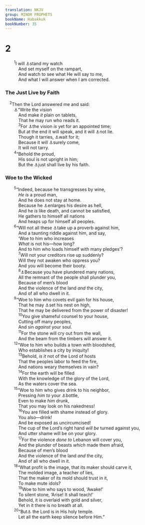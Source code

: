 ```yaml
---
translation: NKJV
group: MINOR PROPHETS
bookName: Habakkuk 
bookNumber: 35
---
```


<div class="title"><h1>2</h1></div>
<span class="verse ha_2_1">  <sup>1</sup>I will <a data-toggle="tooltip" data-placement="bottom" title="Is. 21:8, 11">⚓</a>stand my watch<br/>   And set myself on the rampart,<br/>   And watch to see what He will say to me,<br/>   And what I will answer when I am corrected.<br/></span>
<div class="title"><h3>The Just Live by Faith</h3></div>
<span class="verse ha_2_2"> <sup>2</sup>Then the Lord answered me and said:<br/>  <a data-toggle="tooltip" data-placement="bottom" title="Is. 8:1">⚓</a>“Write the vision<br/>   And make <i>it</i> plain on tablets,<br/>   That he may run who reads it.<br/></span>
<span class="verse ha_2_3">   <sup>3</sup>For <a data-toggle="tooltip" data-placement="bottom" title="Dan. 8:17, 19; 10:14">⚓</a>the vision <i>is</i> yet for an appointed time;<br/>   But at the end it will speak, and it will <a data-toggle="tooltip" data-placement="bottom" title="Ezek. 12:24, 25">⚓</a>not lie.<br/>   Though it tarries, <a data-toggle="tooltip" data-placement="bottom" title="(Heb. 10:37, 38)">⚓</a>wait for it;<br/>   Because it will <a data-toggle="tooltip" data-placement="bottom" title="Ps. 27:13, 14; (James 5:7, 8; 2 Pet. 3:9)">⚓</a>surely come,<br/>   It will not tarry.<br/></span>
<span class="verse ha_2_4">  <sup>4</sup>“Behold the proud,<br/>   His soul is not upright in him;<br/>   But the <a data-toggle="tooltip" data-placement="bottom" title="(John 3:36); Rom. 1:17; Heb. 10:38">⚓</a>just shall live by his faith.<br/></span>
<div class="title"><h3>Woe to the Wicked</h3></div>
<span class="verse ha_2_5">  <sup>5</sup>“Indeed, because he transgresses by wine,<br/>   <i>He</i> <i>is</i> a proud man,<br/>   And he does not stay at home.<br/>   Because he <a data-toggle="tooltip" data-placement="bottom" title="Prov. 27:20; 30:16; Is. 5:11–15">⚓</a>enlarges his desire as hell,<br/>   And he <i>is</i> like death, and cannot be satisfied,<br/>   He gathers to himself all nations<br/>   And heaps up for himself all peoples.<br/></span>
<span class="verse ha_2_6">  <sup>6</sup>“Will not all these <a data-toggle="tooltip" data-placement="bottom" title="Mic. 2:4">⚓</a>take up a proverb against him,<br/>   And a taunting riddle against him, and say,<br/>   ‘Woe to him who increases<br/>   <i>What</i> is not his—how long?<br/>   And to him who loads himself with many pledges’?<br/></span>
<span class="verse ha_2_7">   <sup>7</sup>Will not your creditors rise up suddenly?<br/>   Will they not awaken who oppress you?<br/>   And you will become their booty.<br/></span>
<span class="verse ha_2_8">   <sup>8</sup><a data-toggle="tooltip" data-placement="bottom" title="Is. 33:1; Jer. 27:7; Ezek. 39:10; Zech. 2:8">⚓</a>Because you have plundered many nations,<br/>   All the remnant of the people shall plunder you,<br/>   Because of men’s blood<br/>   And the violence of the land <i>and</i> the city,<br/>   And of all who dwell in it.<br/></span>
<span class="verse ha_2_9">  <sup>9</sup>“Woe to him who covets evil gain for his house,<br/>   That he may <a data-toggle="tooltip" data-placement="bottom" title="Jer. 49:16; Obad. 4">⚓</a>set his nest on high,<br/>   That he may be delivered from the power of disaster!<br/></span>
<span class="verse ha_2_10">   <sup>10</sup>You give shameful counsel to your house,<br/>   Cutting off many peoples,<br/>   And sin <i>against</i> your soul.<br/></span>
<span class="verse ha_2_11">   <sup>11</sup>For the stone will cry out from the wall,<br/>   And the beam from the timbers will answer it.<br/></span>
<span class="verse ha_2_12">  <sup>12</sup>“Woe to him who builds a town with bloodshed,<br/>   Who establishes a city by iniquity!<br/></span>
<span class="verse ha_2_13">   <sup>13</sup>Behold, <i>is</i> <i>it</i> not of the Lord of hosts<br/>   That the peoples labor to feed the fire,<br/>   And nations weary themselves in vain?<br/></span>
<span class="verse ha_2_14">   <sup>14</sup>For the earth will be filled<br/>   With the knowledge of the glory of the Lord,<br/>   As the waters cover the sea.<br/></span>
<span class="verse ha_2_15">  <sup>15</sup>“Woe to him who gives drink to his neighbor,<br/>   Pressing <i>him</i> <i>to</i> your <a data-toggle="tooltip" data-placement="bottom" title="Hos. 7:5">⚓</a>bottle,<br/>   Even to make <i>him</i> drunk,<br/>   That you may look on his nakedness!<br/></span>
<span class="verse ha_2_16">   <sup>16</sup>You are filled with shame instead of glory.<br/>   You also—drink!<br/>   And be exposed as uncircumcised!<br/>   The cup of the Lord’s right hand <i>will</i> <i>be</i> turned against you,<br/>   And utter shame will be on your glory.<br/></span>
<span class="verse ha_2_17">   <sup>17</sup>For the violence <i>done</i> <i>to</i> Lebanon will cover you,<br/>   And the plunder of beasts <i>which</i> made them afraid,<br/>   Because of men’s blood<br/>   And the violence of the land <i>and</i> the city,<br/>   And of all who dwell in it.<br/></span>
<span class="verse ha_2_18">  <sup>18</sup>“What profit is the image, that its maker should carve it,<br/>   The molded image, a teacher of lies,<br/>   That the maker of its mold should trust in it,<br/>   To make mute idols?<br/></span>
<span class="verse ha_2_19">   <sup>19</sup>Woe to him who says to wood, ‘Awake!’<br/>   To silent stone, ‘Arise! It shall teach!’<br/>   Behold, it is overlaid with gold and silver,<br/>   Yet in it there is no breath at all.<br/></span>
<span class="verse ha_2_20">  <sup>20</sup>“But<a data-toggle="tooltip" data-placement="bottom" title="Zeph. 1:7; Zech. 2:13">⚓</a> the Lord is in His holy temple.<br/>   Let all the earth keep silence before Him.”<br/></span>
